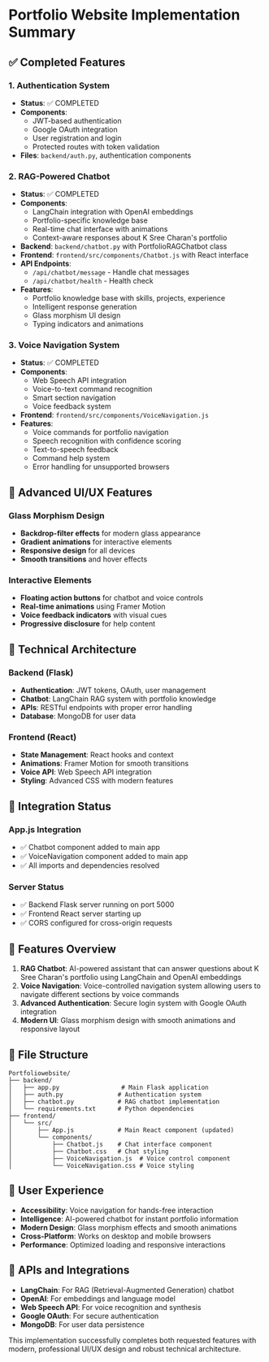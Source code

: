 # Portfolio Website Implementation Summary

## ✅ Completed Features

### 1. Authentication System
- **Status**: ✅ COMPLETED
- **Components**: 
  - JWT-based authentication
  - Google OAuth integration
  - User registration and login
  - Protected routes with token validation
- **Files**: `backend/auth.py`, authentication components

### 2. RAG-Powered Chatbot
- **Status**: ✅ COMPLETED
- **Components**:
  - LangChain integration with OpenAI embeddings
  - Portfolio-specific knowledge base
  - Real-time chat interface with animations
  - Context-aware responses about K Sree Charan's portfolio
- **Backend**: `backend/chatbot.py` with PortfolioRAGChatbot class
- **Frontend**: `frontend/src/components/Chatbot.js` with React interface
- **API Endpoints**: 
  - `/api/chatbot/message` - Handle chat messages
  - `/api/chatbot/health` - Health check
- **Features**:
  - Portfolio knowledge base with skills, projects, experience
  - Intelligent response generation
  - Glass morphism UI design
  - Typing indicators and animations

### 3. Voice Navigation System
- **Status**: ✅ COMPLETED
- **Components**:
  - Web Speech API integration
  - Voice-to-text command recognition
  - Smart section navigation
  - Voice feedback system
- **Frontend**: `frontend/src/components/VoiceNavigation.js`
- **Features**:
  - Voice commands for portfolio navigation
  - Speech recognition with confidence scoring
  - Text-to-speech feedback
  - Command help system
  - Error handling for unsupported browsers

## 🎨 Advanced UI/UX Features

### Glass Morphism Design
- **Backdrop-filter effects** for modern glass appearance
- **Gradient animations** for interactive elements
- **Responsive design** for all devices
- **Smooth transitions** and hover effects

### Interactive Elements
- **Floating action buttons** for chatbot and voice controls
- **Real-time animations** using Framer Motion
- **Voice feedback indicators** with visual cues
- **Progressive disclosure** for help content

## 🔧 Technical Architecture

### Backend (Flask)
- **Authentication**: JWT tokens, OAuth, user management
- **Chatbot**: LangChain RAG system with portfolio knowledge
- **APIs**: RESTful endpoints with proper error handling
- **Database**: MongoDB for user data

### Frontend (React)
- **State Management**: React hooks and context
- **Animations**: Framer Motion for smooth transitions
- **Voice API**: Web Speech API integration
- **Styling**: Advanced CSS with modern features

## 📝 Integration Status

### App.js Integration
- ✅ Chatbot component added to main app
- ✅ VoiceNavigation component added to main app
- ✅ All imports and dependencies resolved

### Server Status
- ✅ Backend Flask server running on port 5000
- ✅ Frontend React server starting up
- ✅ CORS configured for cross-origin requests

## 🚀 Features Overview

1. **RAG Chatbot**: AI-powered assistant that can answer questions about K Sree Charan's portfolio using LangChain and OpenAI embeddings
2. **Voice Navigation**: Voice-controlled navigation system allowing users to navigate different sections by voice commands
3. **Advanced Authentication**: Secure login system with Google OAuth integration
4. **Modern UI**: Glass morphism design with smooth animations and responsive layout

## 📂 File Structure
```
Portfoliowebsite/
├── backend/
│   ├── app.py                 # Main Flask application
│   ├── auth.py               # Authentication system
│   ├── chatbot.py            # RAG chatbot implementation
│   └── requirements.txt      # Python dependencies
├── frontend/
│   └── src/
│       ├── App.js            # Main React component (updated)
│       └── components/
│           ├── Chatbot.js    # Chat interface component
│           ├── Chatbot.css   # Chat styling
│           ├── VoiceNavigation.js  # Voice control component
│           └── VoiceNavigation.css # Voice styling
```

## 🎯 User Experience
- **Accessibility**: Voice navigation for hands-free interaction
- **Intelligence**: AI-powered chatbot for instant portfolio information
- **Modern Design**: Glass morphism effects and smooth animations
- **Cross-Platform**: Works on desktop and mobile browsers
- **Performance**: Optimized loading and responsive interactions

## 🔗 APIs and Integrations
- **LangChain**: For RAG (Retrieval-Augmented Generation) chatbot
- **OpenAI**: For embeddings and language model
- **Web Speech API**: For voice recognition and synthesis
- **Google OAuth**: For secure authentication
- **MongoDB**: For user data persistence

This implementation successfully completes both requested features with modern, professional UI/UX design and robust technical architecture.
